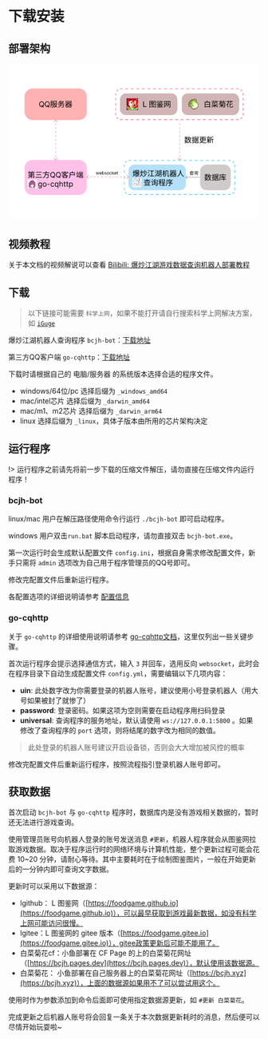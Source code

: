 # 下载安装

## 部署架构

![部署架构图](../media/部署架构.png)

## 视频教程

关于本文档的视频解说可以查看 [Bilibili: 爆炒江湖游戏数据查询机器人部署教程](https://b23.tv/rDYyvs0)

## 下载

> 以下链接可能需要 `科学上网`，如果不能打开请自行搜索科学上网解决方案，如 [`iGuge`](https://iguge.xyz/)

爆炒江湖机器人查询程序 `bcjh-bot`：[下载地址](https://github.com/Billdex/bcjh-bot/releases)

第三方QQ客户端 `go-cqhttp`：[下载地址](https://github.com/Mrs4s/go-cqhttp/releases)

下载时请根据自己的 电脑/服务器 的系统版本选择合适的程序文件。

- windows/64位/pc 选择后缀为 `_windows_amd64`
- mac/intel芯片 选择后缀为 `_darwin_amd64`
- mac/m1、m2芯片 选择后缀为 `_darwin_arm64`
- linux 选择后缀为 `_linux`，具体子版本由所用的芯片架构决定

## 运行程序

!> 运行程序之前请先将前一步下载的压缩文件解压，请勿直接在压缩文件内运行程序！

### bcjh-bot

linux/mac 用户在解压路径使用命令行运行 `./bcjh-bot` 即可启动程序。

windows 用户双击`run.bat` 脚本启动程序，请勿直接双击 `bcjh-bot.exe`。

第一次运行时会生成默认配置文件 `config.ini`，根据自身需求修改配置文件，新手只需将 `admin` 选项改为自己用于程序管理员的QQ号即可。

修改完配置文件后重新运行程序。

各配置选项的详细说明请参考 [配置信息](install/config.md)

### go-cqhttp

关于 `go-cqhttp` 的详细使用说明请参考 [go-cqhttp文档](https://docs.go-cqhttp.org/guide/quick_start.html)，这里仅列出一些关键步骤。

首次运行程序会提示选择通信方式，输入 `3` 并回车，选用反向 `websocket`，此时会在程序目录下自动生成配置文件 `config.yml`，需要编辑以下几项内容：

- **uin**: 此处数字改为你需要登录的机器人账号，建议使用小号登录机器人（用大号如果被封了就惨了）
- **password**: 登录密码。如果这项为空则需要在启动程序用扫码登录
- **universal**: 查询程序的服务地址，默认请使用 `ws://127.0.0.1:5800` 。如果修改了查询程序的 `port` 选项，则将结尾的数字改为相同的数值。

> 此处登录的机器人账号建议开启设备锁，否则会大大增加被风控的概率

修改完配置文件后重新运行程序，按照流程指引登录机器人账号即可。

## 获取数据

首次启动 `bcjh-bot` 与 `go-cqhttp` 程序时，数据库内是没有游戏相关数据的，暂时还无法进行游戏查询。

使用管理员账号向机器人登录的账号发送消息 `#更新`，机器人程序就会从图鉴网拉取游戏数据。取决于程序运行时的网络环境与计算机性能，整个更新过程可能会花费 10~20 分钟，请耐心等待。其中主要耗时在于绘制图鉴图片，一般在开始更新后的一分钟内即可查询文字数据。

更新时可以采用以下数据源：

- lgithub： L 图鉴网（[https://foodgame.github.io](https://foodgame.github.io)），可以最早获取到游戏最新数据，如没有科学上网可能访问很慢。
- lgitee：L 图鉴网的 gitee 版本（[https://foodgame.gitee.io](https://foodgame.gitee.io)），gitee政策更新后可能不能用了。
- 白菜菊花cf：小鱼部署在 CF Page 的上的白菜菊花网址（[https://bcjh.pages.dev](https://bcjh.pages.dev)），默认使用该数据源。
- 白菜菊花：  小鱼部署在自己服务器上的白菜菊花网址（[https://bcjh.xyz](https://bcjh.xyz)），上面的数据源如果用不了可以尝试用这个。

使用时作为参数添加到命令后面即可使用指定数据源更新，如 `#更新 白菜菊花`。

完成更新之后机器人账号将会回复一条关于本次数据更新耗时的消息，然后便可以尽情开始玩耍啦~

